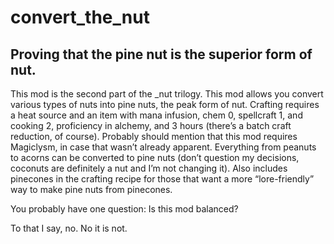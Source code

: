 # convert_the_nut 
## Proving that the pine nut is the superior form of nut.

This mod is the second part of the _nut trilogy. This mod allows you convert various types of nuts into pine nuts, the peak form of nut. Crafting requires a heat source and an item with mana infusion, chem 0, spellcraft 1, and cooking 2, proficiency in alchemy, and 3 hours (there’s a batch craft reduction, of course). Probably should mention that this mod requires Magiclysm, in case that wasn’t already apparent. Everything from peanuts to acorns can be converted to pine nuts (don’t question my decisions, coconuts are definitely a nut and I’m not changing it). Also includes pinecones in the crafting recipe for those that want a more “lore-friendly” way to make pine nuts from pinecones.

You probably have one question: Is this mod balanced?

To that I say, no. No it is not.

